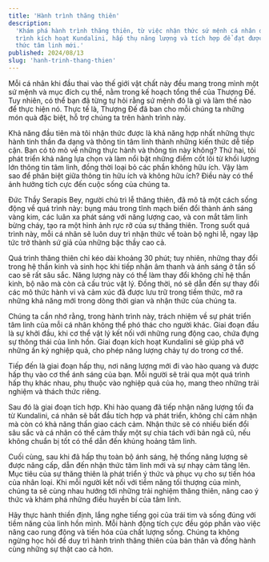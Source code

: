 ```yaml
---
title: 'Hành trình thăng thiên'
description:
  'Khám phá hành trình thăng thiên, từ việc nhận thức sứ mệnh cá nhân đến quá
  trình kích hoạt Kundalini, hấp thụ năng lượng và tích hợp để đạt được nhận
  thức tâm linh mới.'
published: 2024/08/13
slug: 'hanh-trinh-thang-thien'
---
```


Mỗi cá nhân khi đầu thai vào thế giới vật chất này đều mang trong mình một sứ
mệnh và mục đích cụ thể, nằm trong kế hoạch tổng thể của Thượng Đế. Tuy nhiên,
có thể bạn đã từng tự hỏi rằng sứ mệnh đó là gì và làm thế nào để thực hiện nó.
Thực tế là, Thượng Đế đã ban cho mỗi chúng ta những món quà đặc biệt, hỗ trợ
chúng ta trên hành trình này.

Khả năng đầu tiên mà tôi nhận thức được là khả năng hợp nhất những thực hành
tinh thần đa dạng và thông tin tâm linh thành những kiến thức dễ tiếp cận. Bạn
có tò mò về những thực hành và thông tin này không? Thứ hai, tôi phát triển khả
năng lựa chọn và làm nổi bật những điểm cốt lõi từ khối lượng lớn thông tin tâm
linh, đồng thời loại bỏ các phần không hữu ích. Vậy làm sao để phân biệt giữa
thông tin hữu ích và không hữu ích? Điều này có thể ảnh hưởng tích cực đến cuộc
sống của chúng ta.

Đức Thầy Serapis Bey, người chủ trì lễ thăng thiên, đã mô tả một cách sống động
về quá trình này: bụng máu trong tĩnh mạch biến đổi thành ánh sáng vàng kim, các
luân xa phát sáng với năng lượng cao, và con mắt tâm linh bừng cháy, tạo ra một
hình ảnh rực rỡ của sự thăng thiên. Trong suốt quá trình này, mỗi cá nhân sẽ
luôn duy trì nhận thức về toàn bộ nghi lễ, ngay lập tức trở thành sứ giả của
những bậc thầy cao cả.

Quá trình thăng thiên chỉ kéo dài khoảng 30 phút; tuy nhiên, những thay đổi
trong hệ thần kinh và sinh học khi tiếp nhận âm thanh và ánh sáng ở tần số cao
sẽ rất sâu sắc. Năng lượng này có thể làm thay đổi không chỉ hệ thần kinh, bộ
não mà còn cả cấu trúc vật lý. Đồng thời, nó sẽ dẫn đến sự thay đổi các mô thức
hành vi và cảm xúc đã được lưu trữ trong tiềm thức, mở ra những khả năng mới
trong dòng thời gian và nhận thức của chúng ta.

Chúng ta cần nhớ rằng, trong hành trình này, trách nhiệm về sự phát triển tâm
linh của mỗi cá nhân không thể phó thác cho người khác. Giai đoạn đầu là sự khởi
đầu, khi cơ thể vật lý kết nối với những rung động cao, chứa đựng sự thông thái
của linh hồn. Giai đoạn kích hoạt Kundalini sẽ giúp phá vỡ những ấn ký nghiệp
quả, cho phép năng lượng chảy tự do trong cơ thể.

Tiếp đến là giai đoạn hấp thụ, nơi năng lượng mới đi vào hào quang và được hấp
thụ vào cơ thể ánh sáng của bạn. Mỗi người sẽ trải qua một quá trình hấp thụ
khác nhau, phụ thuộc vào nghiệp quả của họ, mang theo những trải nghiệm và thách
thức riêng.

Sau đó là giai đoạn tích hợp. Khi hào quang đã tiếp nhận năng lượng tối đa từ
Kundalini, cá nhân sẽ bắt đầu tích hợp và phát triển, không chỉ cảm nhận mà còn
có khả năng thần giao cách cảm. Nhận thức sẽ có nhiều biến đổi sâu sắc và cá
nhân có thể cảm thấy một sự chia tách với bản ngã cũ, nếu không chuẩn bị tốt có
thể dẫn đến khủng hoảng tâm linh.

Cuối cùng, sau khi đã hấp thụ toàn bộ ánh sáng, hệ thống năng lượng sẽ được nâng
cấp, dẫn đến nhận thức tâm linh mới và sự nhạy cảm tăng lên. Mục tiêu của sự
thăng thiên là phát triển ý thức và phục vụ cho sự tiến hóa của nhân loại. Khi
mỗi người kết nối với tiềm năng tối thượng của mình, chúng ta sẽ cùng nhau hướng
tới những trải nghiệm thăng thiên, nâng cao ý thức và khám phá những điều huyền
bí của tâm linh.

Hãy thực hành thiền định, lắng nghe tiếng gọi của trái tim và sống đúng với tiềm
năng của linh hồn mình. Mỗi hành động tích cực đều góp phần vào việc nâng cao
rung động và tiến hóa của chất lượng sống. Chúng ta không ngừng học hỏi để duy
trì hành trình thăng thiên của bản thân và đồng hành cùng những sự thật cao cả
hơn.

